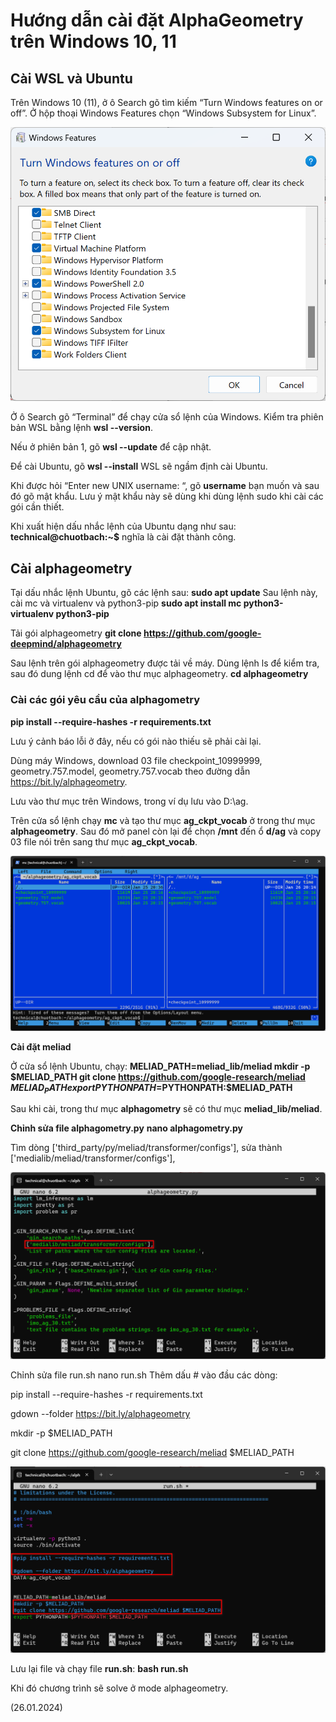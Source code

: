 # Hướng dẫn cài đặt AlphaGeometry trên Windows 10, 11

## Cài WSL và Ubuntu

Trên Windows 10 (11), ở ô Search gõ tìm kiếm “Turn Windows features on or off”. Ở hộp thoại Windows Features chọn “Windows Subsystem for Linux”.

![alt text](https://github.com/asyvn/AlphaGeo/blob/main/WindowsFeatures.png?raw=true)

Ở ô Search gõ “Terminal” để chạy cửa sổ lệnh của Windows. Kiểm tra phiên bản WSL bằng lệnh **wsl --version**.

Nếu ở phiên bản 1, gõ **wsl --update** để cập nhật.

Để cài Ubuntu, gõ **wsl --install** WSL sẽ ngầm định cài Ubuntu.

Khi được hỏi “Enter new UNIX username: “, gõ **username** bạn muốn và sau đó gõ mật khẩu. Lưu ý mật khẩu này sẽ dùng khi dùng lệnh sudo khi cài các gói cần thiết.

Khi xuất hiện dấu nhắc lệnh của Ubuntu dạng như sau: **technical@chuotbach:~$** nghĩa là cài đặt thành công.

## Cài alphageometry
Tại dấu nhắc lệnh Ubuntu, gõ các lệnh sau:
    **sudo apt update**
Sau lệnh này, cài mc và virtualenv và python3-pip
    **sudo apt install mc python3-virtualenv python3-pip**

Tải gói alphageometry
    **git clone https://github.com/google-deepmind/alphageometry**

Sau lệnh trên gói alphageometry được tải về máy. Dùng lệnh ls để kiểm tra, sau đó dung lệnh cd để vào thư mục alphageometry.
    **cd alphageometry**

### Cài các gói yêu cầu của alphagometry
  **pip install --require-hashes -r requirements.txt**

Lưu ý cảnh báo lỗi ở đây, nếu có gói nào thiếu sẽ phải cài lại.

Dùng máy Windows, download 03 file checkpoint_10999999, geometry.757.model, geometry.757.vocab theo đường dẫn https://bit.ly/alphageometry. 

Lưu vào thư mục trên Windows, trong ví dụ lưu vào D:\ag.

Trên cửa sổ lệnh chạy **mc** và tạo thư mục **ag_ckpt_vocab** ở trong thư mục **alphageometry**. Sau đó mở panel còn lại để chọn **/mnt** đến ổ **d/ag** và copy 03 file nói trên sang thư mục **ag_ckpt_vocab**.

![image](https://github.com/asyvn/AlphaGeo/blob/main/mc.png?raw=true)

**Cài đặt meliad**

Ở cửa sổ lệnh Ubuntu, chạy:
   **MELIAD_PATH=meliad_lib/meliad
   mkdir -p $MELIAD_PATH
   git clone https://github.com/google-research/meliad $MELIAD_PATH
   export PYTHONPATH=$PYTHONPATH:$MELIAD_PATH**

Sau khi cài, trong thư mục **alphagometry** sẽ có thư mục **meliad_lib/meliad**.

**Chỉnh sửa file alphagometry.py**
   **nano alphagometry.py**
   
Tìm dòng ['third_party/py/meliad/transformer/configs'], sửa thành ['medialib/meliad/transformer/configs'],

![image](https://github.com/asyvn/AlphaGeo/blob/main/nano1.png?raw=true)

Chỉnh sửa file run.sh
nano run.sh
Thêm dấu # vào đầu các dòng:

   pip install --require-hashes -r requirements.txt
   
   gdown --folder https://bit.ly/alphageometry
   
   mkdir -p $MELIAD_PATH
   
   git clone https://github.com/google-research/meliad $MELIAD_PATH

![image](https://github.com/asyvn/AlphaGeo/blob/main/nano2.png?raw=true)

Lưu lại file và chạy file **run.sh**:
   **bash run.sh**

Khi đó chương trình sẽ solve ở mode alphageometry.

(26.01.2024)
